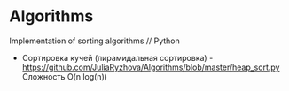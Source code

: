 # Algorithms
Implementation of sorting algorithms // Python

* Сортировка кучей (пирамидальная сортировка) - <https://github.com/JuliaRyzhova/Algorithms/blob/master/heap_sort.py>
Сложность  O(n log(n))
